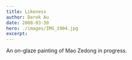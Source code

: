 ```yaml
---
title: Likeness
author: Derek Au
date: 2008-03-30
hero: ./images/IMG_1904.jpg
excerpt: 
---
```


An on-glaze painting of Mao Zedong in progress.
